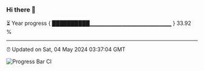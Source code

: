 ### Hi there 👋

⏳ Year progress { ██████████▁▁▁▁▁▁▁▁▁▁▁▁▁▁▁▁▁▁▁▁ } 33.92 %

---

⏰ Updated on Sat, 04 May 2024 03:37:04 GMT

![Progress Bar CI](https://github.com/IshwaranRudhara/GIT-ACTION/workflows/Progress%20Bar%20CI/badge.svg)
